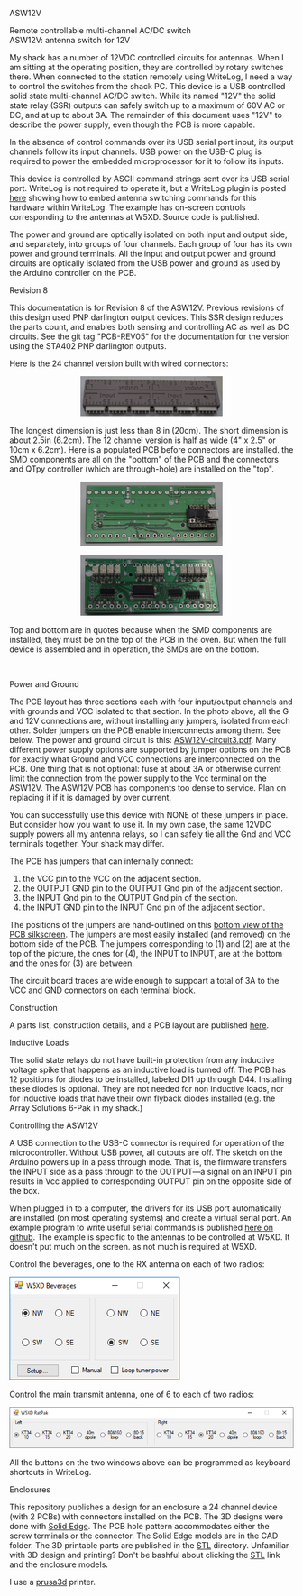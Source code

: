 ASW12V

<p>
Remote controllable multi-channel AC/DC switch<br/>
ASW12V: antenna switch for 12V
</p>

My shack has a number of 12VDC controlled circuits for antennas. When
I am sitting at the operating position, they are
 controlled by rotary switches there. 
When connected to the station remotely using WriteLog, I need a way to 
control the switches from the shack PC. This device is a USB controlled
solid state multi-channel AC/DC switch. While its named "12V" the solid state
relay (SSR) outputs can
safely switch up to a maximum of 60V AC or DC, and at up to about 3A. The remainder of
this document uses "12V" to describe the power supply, even though the PCB
is more capable.

In the absence of 
control commands over its USB serial port input,
its output channels follow its input channels. USB power on the 
USB-C plug is required to power the embedded microprocessor for it to
follow its inputs.

<p>This device is controlled by ASCII command strings sent over
its USB serial port. WriteLog is not required to operate it,
but a WriteLog plugin is posted <a href='W5XD-antennas'>here</a> showing 
how to embed
antenna switching commands for this hardware
within WriteLog. The example has on-screen controls corresponding
to the antennas at W5XD. Source code is published.</p>

<p>The power and ground are optically isolated on both input and output side, and separately,
into groups of four channels. Each group of four has its own power and ground terminals.
All the input and output power and ground circuits are optically isolated
from the USB power and ground as used by the Arduino controller on the PCB.</p>
<p>

Revision 8

<p> This documentation is for Revision 8 of the ASW12V. Previous revisions of this design used 
PNP darlington output devices. This SSR design reduces the parts count, and enables both sensing
and controlling AC as well as DC circuits. See the git tag "PCB-REV05" for the documentation for the
version using the STA402 PNP darlington outputs.
</p>
Here is the 24 channel version built with wired connectors:</p>
<p align='center'><img height="50%" width='50%' src='Picture24Channel.jpg' alt='Picture24Channel.jpg'/></p>
The longest dimension is just less than 8 in (20cm). The short dimension is about 2.5in (6.2cm). The  
12 channel version is half as wide (4" x 2.5" or 10cm x 6.2cm). 
Here is a populated PCB before connectors are installed. the SMD components are all on the "bottom" of the PCB
and the connectors and QTpy controller (which are through-hole) are installed on the "top".
<p align='center'><img height="50%" width='50%' src='PCBtop.jpg' alt='PCBtop.jpg'/></p>
<p align='center'><img height="50%" width='50%' src='PCBbottom.jpg' alt='PCBbottom.jpg'/></p>
<p>Top and bottom are in quotes because when the SMD components are installed, they must be on  the
top of the PCB in the oven. But when the full device is assembled and in operation, the SMDs are on the bottom.</p>
<br/>
<p>Power and Ground</p>

<p>The PCB layout has three sections each with four input/output channels and with grounds and
VCC isolated to that section. In the photo above, all the G and 12V connections are, without installing any jumpers,
 isolated from each other. Solder jumpers on the PCB enable interconnects among them. See below.
 The power and ground circuit is this:
<a href='ASW12V-circuit3.pdf'>ASW12V-circuit3.pdf</a>. 
Many different power supply options are supported by jumper options on the PCB for exactly what Ground and 
VCC connections are interconnected on
the PCB. One thing that is not optional: fuse at about 3A or otherwise current limit the connection from the
 power supply to the Vcc terminal on the ASW12V. The ASW12V PCB has components too dense to service. Plan on
 replacing it if it is damaged by over current.
 
You can successfully use this device with NONE of these jumpers in place. But consider how you want to use it.
In my own case, the same 12VDC supply powers all my antenna relays, so I can safely tie all the Gnd and VCC
terminals together. Your shack may differ.

The PCB has jumpers that can internally connect:</p>
<ol>
<li>the VCC pin to the VCC on the adjacent section.
<li>the OUTPUT GND pin to the OUTPUT Gnd pin of the adjacent section.
<li>the INPUT Gnd pin to the OUTPUT Gnd pin of the section.
<li>the INPUT GND pin to the INPUT Gnd pin of the adjacent section.
 </ol>
 The positions of the jumpers are hand-outlined on this <a href='ASW12V-bottom.pdf'>bottom view of the PCB silkscreen</a>. 
 The jumpers are most easily installed (and removed) on the bottom side of the PCB. The jumpers corresponding to (1) and (2) are at the top of the picture, 
 the ones for (4), the INPUT to INPUT, are at the bottom and the ones for (3) are between.
 
 The circuit board traces are wide enough
 to suppoart a total of 3A to the VCC and GND connectors on each terminal block.
 
Construction

<p>A parts list, construction details, and a PCB layout are published <a href='construction.md'>here</a>.</p> 

Inductive Loads

The solid state relays do not have built-in protection from any inductive voltage spike that happens as
an inductive load is turned off. The PCB has 12 positions for diodes to be installed, labeled D11 up through D44.
Installing these diodes is optional. They are not needed for non inductive loads, nor for inductive loads that have
their own flyback diodes installed (e.g. the Array Solutions 6-Pak in my shack.)

Controlling the ASW12V

A USB connection to the USB-C connector is required for operation of the microcontroller. Without USB power, all outputs are
off. The sketch on the Arduino powers up
in a pass through mode. That is, the firmware transfers the INPUT
side as a pass through to the OUTPUT&mdash;a signal on an INPUT pin results in Vcc applied to corresponding OUTPUT pin on
the opposite side of the box.
<p>When plugged in to a computer, the drivers for its USB port automatically are installed (on most
 operating systems) and create a virtual serial port. An example program to write useful serial commands is published <a href='W5XD-antennas'>here on github</a>. The example
is specific to the antennas to be controlled at W5XD. It doesn't put much on the screen. as not much is required at W5XD.</p>
<p>Control the beverages, one to the RX antenna on each of two radios:</p>
<img src='w5xd-antennas-1.png' alt='w5xd-antennas-1.png'/>
<p>Control the main transmit antenna, one of 6 to each of two radios:</p>
<img src='w5xd-antennas-RatPak.png' alt='w5xd-antennas-RatPak.png'/>
<p>All the buttons on the two windows above can be programmed as keyboard shortcuts in WriteLog.</p>
Enclosures

<p>This repository publishes a design for an enclosure a 24 channel device (with 2 PCBs) with connectors installed on the PCB.
 The 3D designs were done with <a href='solidedge.com'>Solid Edge</a>. 
The PCB hole pattern accommodates either the screw terminals or the connector. The
Solid Edge models are in the CAD folder. The 3D printable parts are published in the <a href="STL/">STL</a> directory. Unfamiliar with 3D design 
and printing? Don't be bashful about clicking the <a href="STL/">STL</a> link and the enclosure models. </p>

I use a <a href='http://prusa3d.com'>prusa3d</a> printer.
 
